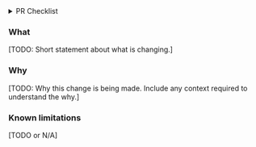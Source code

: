 <!-- If you're making a doc PR or something tiny where the below is irrelevant, delete this
template and use a short description, but in your description aim to include both what the
change is, and why it is being made, with enough context for anyone to understand. -->

<details>
  <summary>PR Checklist</summary>

### PR Structure

- [ ] This PR has reasonably narrow scope (if not, break it down into smaller PRs).
- [ ] This PR avoids mixing refactoring changes with feature changes (split into two PRs
      otherwise).

### Thoroughness

- [ ] This PR adds tests for the most critical parts of the new functionality or fixes.
- [ ] I've updated the docs and the README with the added features, breaking changes, new instructions on how to use the repository.

### Release planning

- [ ] I've decided if this PR requires a new major/minor/patch version accordingly to
    [semver](https://semver.org/), and I've changed the name of the BRANCH to release/* , feature/* or patch/* .
</details>

### What

[TODO: Short statement about what is changing.]

### Why

[TODO: Why this change is being made. Include any context required to understand the why.]

### Known limitations

[TODO or N/A]